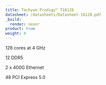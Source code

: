 ```yaml
---
title: Tachyum Prodigy™ T16128
datasheet: /datasheets/Datasheet-16128.pdf
_build:
  render: never
product: true
weight: 4
---
```

128 cores at 4 GHz

12 DDR5

2 x 400G Ethernet

48 PCI Express 5.0